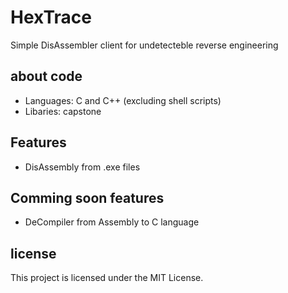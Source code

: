 # HexTrace
Simple DisAssembler client for undetecteble reverse engineering 

## about code
- Languages: C and C++ (excluding shell scripts)
- Libaries: capstone

## Features
- DisAssembly from .exe files

## Comming soon features
- DeCompiler from Assembly to C language 

## license 

This project is licensed under the MIT License.